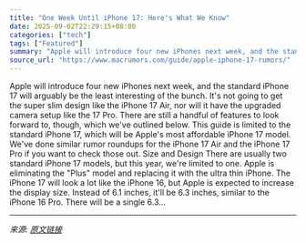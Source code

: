 ```yaml
---
title: "One Week Until iPhone 17: Here's What We Know"
date: 2025-09-02T22:29:15+08:00
categories: ["tech"]
tags: ["Featured"]
summary: "Apple will introduce four new iPhones next week, and the standard iPhone 17 will arguably be the least interesting of the bunch. It's not going to get the super slim design like the iPhone 17 Air, nor"
source_url: "https://www.macrumors.com/guide/apple-iphone-17-rumors/"
---
```


Apple will introduce four new iPhones next week, and the standard iPhone 17 will arguably be the least interesting of the bunch. It's not going to get the super slim design like the iPhone 17 Air, nor will it have the upgraded camera setup like the 17 Pro. There are still a handful of features to look forward to, though, which we've outlined below. This guide is limited to the standard &zwnj;iPhone 17&zwnj;, which will be Apple's most affordable &zwnj;iPhone 17&zwnj; model. We've done similar rumor roundups for the iPhone 17 Air and the iPhone 17 Pro if you want to check those out. Size and Design There are usually two standard &zwnj;iPhone 17&zwnj; models, but this year, we're limited to one. Apple is eliminating the "Plus" model and replacing it with the ultra thin iPhone. The &zwnj;iPhone 17&zwnj; will look a lot like the iPhone 16, but Apple is expected to increase the display size. Instead of 6.1 inches, it'll be 6.3 inches, similar to the iPhone 16 Pro. There will be a single 6.3...

---

*来源: [原文链接](https://www.macrumors.com/guide/apple-iphone-17-rumors/)*
